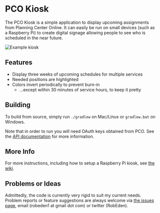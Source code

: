 # PCO Kiosk #

The PCO Kiosk is a simple application to display upcoming assignments from Planning Center 
Online. It can easily be run on small devices (such as a Raspberry Pi) to create digital 
signage allowing people to see who is scheduled in the near future.

![Example kiosk](https://github.com/robeden/pco-kiosk/wiki/images/front2.jpg)

## Features ##

* Display three weeks of upcoming schedules for multiple services
* Needed positions are highlighted
* Colors invert periodically to prevent burn-in 
    * ...except within 30 minutes of service hours, to keep it pretty


## Building ##

To build from source, simply run `./gradlew` on Mac/Linux or `gradlew.bat` on Windows.

Note that in order to run you will need OAuth keys obtained from PCO. See the 
[API documentation](http://get.planningcenteronline.com/api) for more information.


## More Info ##

For more instructions, including how to setup a Raspberry Pi kiosk, see 
[the wiki](../../wiki/).


## Problems or Ideas ##

Admittedly, the code is currently very rigid to suit my current needs. Problem reports or 
feature suggestions are always welcome via 
[the issues page](https://github.com/robeden/pco-kiosk/issues), 
email (robeden1 at gmail dot com) or twitter (RobEden).
